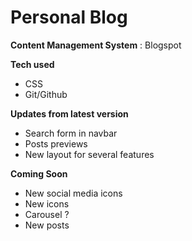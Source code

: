 # Personal Blog

**Content Management System** : Blogspot

**Tech used**
* CSS
* Git/Github

**Updates from latest version**
* Search form in navbar
* Posts previews
* New layout for several features

**Coming Soon**
* New social media icons
* New icons
* Carousel ?
* New posts
